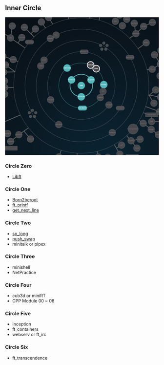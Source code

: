 ## Inner Circle
![image](/image/fin_push_swap.png)

### Circle Zero
- [Libft][libft]

### Circle One
- [Born2beroot][born2beroot]
- [ft_printf][printf]
- [get_next_line][gnl]

### Circle Two
- [so_long][so_long]
- [push_swap][push_swap]
- minitalk or pipex

### Circle Three
- minishell
- NetPractice

### Circle Four
- cub3d or miniRT
- CPP Module 00 ~ 08

### Circle Five
- Inception
- ft_containers
- webserv or ft_irc

### Circle Six
- ft_transcendence

[libft]: https://github.com/bluedog129/ft_main/tree/master/libft
[born2beroot]: https://www.notion.so/born2beroot-22110fb7590d4e1cbefb44d9b9a234ab
[printf]: https://github.com/bluedog129/ft_main/tree/master/ft_printf
[gnl]: https://github.com/bluedog129/ft_main/tree/master/get_next_line
[so_long]: https://github.com/bluedog129/ft_main/tree/master/so_long
[push_swap]: https://github.com/bluedog129/ft_main/tree/master/push_swap